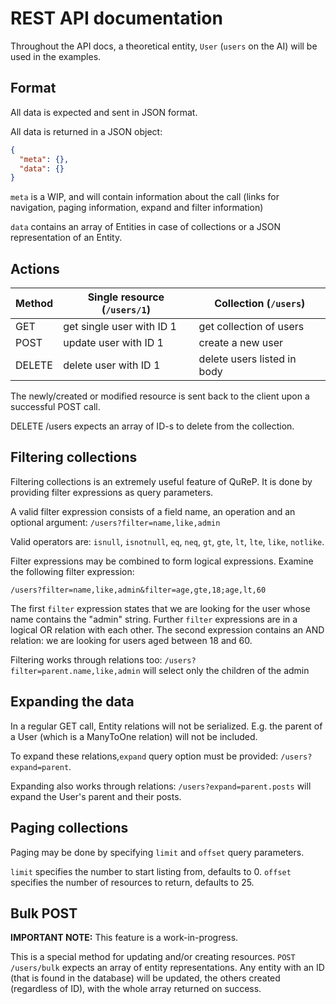 # REST API documentation

Throughout the API docs, a theoretical entity, `User` (`users` on the AI) will be used in the examples.


## Format

All data is expected and sent in JSON format.

All data is returned in a JSON object:

```json
{
  "meta": {},
  "data": {}
}
```

`meta` is a WIP, and will contain information about the call (links for navigation, paging information,
expand and filter information)

`data` contains an array of Entities in case of collections or a JSON representation of an Entity.

## Actions

Method | Single resource (`/users/1`) | Collection (`/users`)
-------|------------------------------|-----------------------
GET    | get single user with ID 1    | get collection of users
POST   | update user with ID 1        | create a new user
DELETE | delete user with ID 1        | delete users listed in body

The newly/created or modified resource is sent back to the client upon a successful POST call.

DELETE /users expects an array of ID-s to delete from the collection.

## Filtering collections

Filtering collections is an extremely useful feature of QuReP.
It is done by providing filter expressions as query parameters.

A valid filter expression consists of a field name, an operation and an
optional argument: `/users?filter=name,like,admin`

Valid operators are: `isnull`, `isnotnull`, `eq`, `neq`, `gt`, `gte`, `lt`, `lte`, `like`, `notlike`.

Filter expressions may be combined to form logical expressions. Examine the following filter expression:

`/users?filter=name,like,admin&filter=age,gte,18;age,lt,60`

The first `filter` expression states that we are looking for the user whose name contains the "admin" string.
Further `filter` expressions are in a logical OR relation with each other. The second expression contains an AND
relation: we are looking for users aged between 18 and 60.

Filtering works through relations too: `/users?filter=parent.name,like,admin` will select only the children of the admin

## Expanding the data

In a regular GET call, Entity relations will not be serialized. E.g. the parent of a User (which is a ManyToOne
relation) will not be included. 

To expand these relations,`expand` query option must be provided: `/users?expand=parent`.

Expanding also works through relations: `/users?expand=parent.posts` will expand the User's parent and their posts.

## Paging collections

Paging may be done by specifying `limit` and `offset` query parameters.

`limit` specifies the number to start listing from, defaults to 0.
`offset` specifies the number of resources to return, defaults to 25.

## Bulk POST

**IMPORTANT NOTE:** This feature is a work-in-progress.

This is a special method for updating and/or creating resources. 
`POST /users/bulk` expects an array of entity representations. Any entity with an ID (that is found in the database)
will be updated, the others created (regardless of ID), with the whole array returned on success.
